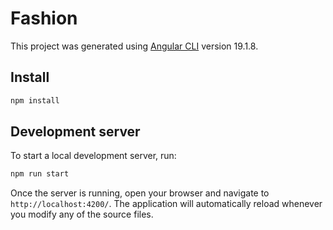 # Fashion

This project was generated using [Angular CLI](https://github.com/angular/angular-cli) version 19.1.8.

## Install

```bash
npm install 
```

## Development server

To start a local development server, run:

```bash
npm run start 
```

Once the server is running, open your browser and navigate to `http://localhost:4200/`. The application will automatically reload whenever you modify any of the source files.
